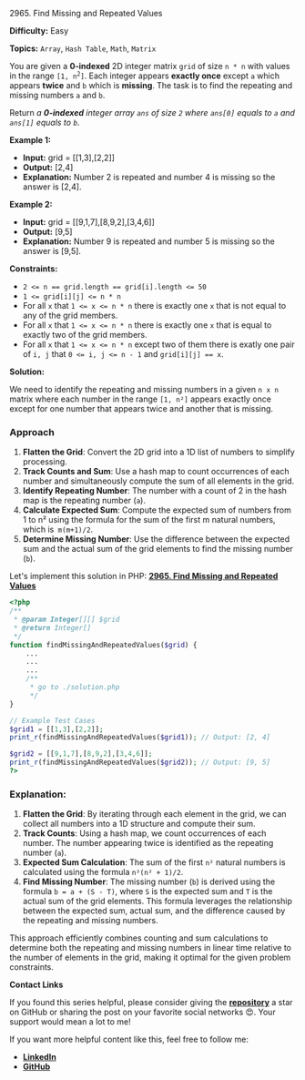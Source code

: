 2965\. Find Missing and Repeated Values

**Difficulty:** Easy

**Topics:** `Array`, `Hash Table`, `Math`, `Matrix`

You are given a **0-indexed** 2D integer matrix `grid` of size `n * n` with values in the range <code>[1, n<sup>2</sup>]</code>. Each integer appears **exactly once** except `a` which appears **twice** and `b` which is **missing**. The task is to find the repeating and missing numbers `a` and `b`.

Return _a **0-indexed** integer array `ans` of size `2` where `ans[0]` equals to `a` and `ans[1]` equals to `b`_.

**Example 1:**

- **Input:** grid = [[1,3],[2,2]]
- **Output:** [2,4]
- **Explanation:** Number 2 is repeated and number 4 is missing so the answer is [2,4].

**Example 2:**

- **Input:** grid = [[9,1,7],[8,9,2],[3,4,6]]
- **Output:** [9,5]
- **Explanation:** Number 9 is repeated and number 5 is missing so the answer is [9,5].



**Constraints:**

- `2 <= n == grid.length == grid[i].length <= 50`
- `1 <= grid[i][j] <= n * n`
- For all `x` that `1 <= x <= n * n` there is exactly one `x` that is not equal to any of the grid members.
- For all `x` that `1 <= x <= n * n` there is exactly one `x` that is equal to exactly two of the grid members.
- For all `x` that `1 <= x <= n * n` except two of them there is exatly one pair of `i, j` that `0 <= i, j <= n - 1` and `grid[i][j] == x`.



**Solution:**

We need to identify the repeating and missing numbers in a given `n x n` matrix where each number in the range `[1, n²]` appears exactly once except for one number that appears twice and another that is missing.

### Approach
1. **Flatten the Grid**: Convert the 2D grid into a 1D list of numbers to simplify processing.
2. **Track Counts and Sum**: Use a hash map to count occurrences of each number and simultaneously compute the sum of all elements in the grid.
3. **Identify Repeating Number**: The number with a count of 2 in the hash map is the repeating number (`a`).
4. **Calculate Expected Sum**: Compute the expected sum of numbers from 1 to n² using the formula for the sum of the first m natural numbers, which is` m(m+1)/2`.
5. **Determine Missing Number**: Use the difference between the expected sum and the actual sum of the grid elements to find the missing number (`b`).

Let's implement this solution in PHP: **[2965. Find Missing and Repeated Values](https://github.com/mah-shamim/leet-code-in-php/tree/main/algorithms/002965-find-missing-and-repeated-values/solution.php)**

```php
<?php
/**
 * @param Integer[][] $grid
 * @return Integer[]
 */
function findMissingAndRepeatedValues($grid) {
    ...
    ...
    ...
    /**
     * go to ./solution.php
     */
}

// Example Test Cases
$grid1 = [[1,3],[2,2]];
print_r(findMissingAndRepeatedValues($grid1)); // Output: [2, 4]

$grid2 = [[9,1,7],[8,9,2],[3,4,6]];
print_r(findMissingAndRepeatedValues($grid2)); // Output: [9, 5]
?>
```

### Explanation:

1. **Flatten the Grid**: By iterating through each element in the grid, we can collect all numbers into a 1D structure and compute their sum.
2. **Track Counts**: Using a hash map, we count occurrences of each number. The number appearing twice is identified as the repeating number (`a`).
3. **Expected Sum Calculation**: The sum of the first `n²` natural numbers is calculated using the formula `n²(n² + 1)/2`.
4. **Find Missing Number**: The missing number (`b`) is derived using the formula `b = a + (S - T)`, where `S` is the expected sum and `T` is the actual sum of the grid elements. This formula leverages the relationship between the expected sum, actual sum, and the difference caused by the repeating and missing numbers.

This approach efficiently combines counting and sum calculations to determine both the repeating and missing numbers in linear time relative to the number of elements in the grid, making it optimal for the given problem constraints.

**Contact Links**

If you found this series helpful, please consider giving the **[repository](https://github.com/mah-shamim/leet-code-in-php)** a star on GitHub or sharing the post on your favorite social networks 😍. Your support would mean a lot to me!

If you want more helpful content like this, feel free to follow me:

- **[LinkedIn](https://www.linkedin.com/in/arifulhaque/)**
- **[GitHub](https://github.com/mah-shamim)**